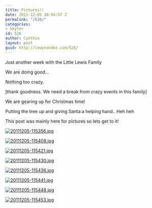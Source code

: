```yaml
---
title: Pictures!!
date: 2011-12-05 18:54:57 Z
permalink: "/526/"
categories:
- Skyler
id: 526
author: Cynthia
layout: post
guid: http://lewynandez.com/526/
---
```


Just another week with the Little Lewis Family
  
We are doing good&#8230;
  
Nothing too crazy.
  
[thank goodness. We need a break from crazy events in this family]
  
We are gearing up for Christmas time!
  
Putting the tree up and giving Santa a helping hand.. Heh heh
  
This post was mainly here for pictures so lets get to it! 

<a href="http://i2.wp.com/lewynandez.com/wp-content/uploads/2011/12/20111205-115356.jpg" rel="lightbox[526]"><img src="http://i2.wp.com/lewynandez.com/wp-content/uploads/2011/12/20111205-115356.jpg?w=793" alt="20111205-115356.jpg" class="alignnone size-full" data-recalc-dims="1" /></a>

<a href="http://i2.wp.com/lewynandez.com/wp-content/uploads/2011/12/20111205-115408.jpg" rel="lightbox[526]"><img src="http://i2.wp.com/lewynandez.com/wp-content/uploads/2011/12/20111205-115408.jpg?w=793" alt="20111205-115408.jpg" class="alignnone size-full" data-recalc-dims="1" /></a>

<a href="http://i0.wp.com/lewynandez.com/wp-content/uploads/2011/12/20111205-115421.jpg" rel="lightbox[526]"><img src="http://i0.wp.com/lewynandez.com/wp-content/uploads/2011/12/20111205-115421.jpg?w=793" alt="20111205-115421.jpg" class="alignnone size-full" data-recalc-dims="1" /></a>

<a href="http://i1.wp.com/lewynandez.com/wp-content/uploads/2011/12/20111205-115430.jpg" rel="lightbox[526]"><img src="http://i1.wp.com/lewynandez.com/wp-content/uploads/2011/12/20111205-115430.jpg?w=793" alt="20111205-115430.jpg" class="alignnone size-full" data-recalc-dims="1" /></a>

<a href="http://i1.wp.com/lewynandez.com/wp-content/uploads/2011/12/20111205-115436.jpg" rel="lightbox[526]"><img src="http://i1.wp.com/lewynandez.com/wp-content/uploads/2011/12/20111205-115436.jpg?w=793" alt="20111205-115436.jpg" class="alignnone size-full" data-recalc-dims="1" /></a>

<a href="http://i2.wp.com/lewynandez.com/wp-content/uploads/2011/12/20111205-115441.jpg" rel="lightbox[526]"><img src="http://i2.wp.com/lewynandez.com/wp-content/uploads/2011/12/20111205-115441.jpg?w=793" alt="20111205-115441.jpg" class="alignnone size-full" data-recalc-dims="1" /></a>

<a href="http://i2.wp.com/lewynandez.com/wp-content/uploads/2011/12/20111205-115448.jpg" rel="lightbox[526]"><img src="http://i2.wp.com/lewynandez.com/wp-content/uploads/2011/12/20111205-115448.jpg?w=793" alt="20111205-115448.jpg" class="alignnone size-full" data-recalc-dims="1" /></a>

<a href="http://i2.wp.com/lewynandez.com/wp-content/uploads/2011/12/20111205-115453.jpg" rel="lightbox[526]"><img src="http://i2.wp.com/lewynandez.com/wp-content/uploads/2011/12/20111205-115453.jpg?w=793" alt="20111205-115453.jpg" class="alignnone size-full" data-recalc-dims="1" /></a>